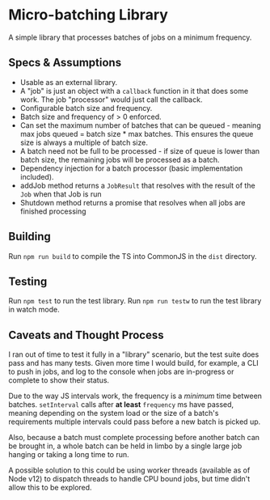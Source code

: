 # Micro-batching Library

A simple library that processes batches of jobs on a minimum frequency.

## Specs & Assumptions

- Usable as an external library.
- A "job" is just an object with a `callback` function in it that does some work. The job "processor" would just call the callback.
- Configurable batch size and frequency.
- Batch size and frequency of > 0 enforced.
- Can set the maximum number of batches that can be queued - meaning max jobs queued = batch size * max batches. This ensures the queue size is always a multiple of batch size.
- A batch need not be full to be processed - if size of queue is lower than batch size, the remaining jobs will be processed as a batch.
- Dependency injection for a batch processor (basic implementation included).
- addJob method returns a `JobResult` that resolves with the result of the `Job` when that Job is run
- Shutdown method returns a promise that resolves when all jobs are finished processing

## Building

Run `npm run build` to compile the TS into CommonJS in the `dist` directory.

## Testing

Run `npm test` to run the test library. Run `npm run testw` to run the test library in watch mode.

## Caveats and Thought Process

I ran out of time to test it fully in a "library" scenario, but the test suite does pass and has many tests. Given more time I would build, for example, a CLI to push in jobs, and log to the console when jobs are in-progress or complete to show their status.

Due to the way JS intervals work, the frequency is a *minimum* time between batches. `setInterval` calls after **at least** `frequency` ms have passed, meaning depending on the system load or the size of a batch's requirements multiple intervals could pass before a new batch is picked up.

Also, because a batch must complete processing before another batch can be brought in, a whole batch can be held in limbo by a single large job hanging or taking a long time to run.

A possible solution to this could be using worker threads (available as of Node v12) to dispatch threads to handle CPU bound jobs, but time didn't allow this to be explored.